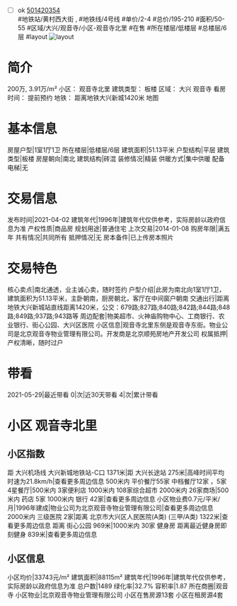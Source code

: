 - [ ] ok [501420354](https://bj.5i5j.com/ershoufang/501420354.html)  
 #地铁站/黄村西大街 ,  #地铁线/4号线
#单价/2-4 #总价/195-210 #面积/50-55   #区域/大兴/观音寺/小区-观音寺北里 #在售 #所在楼层/低楼层 #总楼层/6层 #layout 
![layout](http://image2a.5i5j.com/bdir/layout/639235ba38d54e3689a35c8018281054.jpg_P5.jpg) 
# 简介 
 200万,  3.91万/m² 
小区： 观音寺北里
建筑类型： 板楼
区域： 大兴 观音寺
看房时间： 提前预约
地铁： 距离地铁大兴新城1420米 地图
# 基本信息 
 房屋户型|1室1厅1卫
所在楼层|低楼层/6层
建筑面积|51.13平米
户型结构|平层
建筑类型|板楼
房屋朝向|南北
建筑结构|砖混
装修情况|精装
供暖方式|集中供暖
配备电梯|无
# 交易信息 
 发布时间|2021-04-02
建筑年代|1996年|建筑年代仅供参考，实际房龄以政府信息为准
产权性质|商品房
规划用途|普通住宅
上次交易|2014-01-08
购房年限|满五年
共有情况|共同所有
抵押情况|无
房本备件|已上传房本照片
# 交易特色 
 核心卖点|南北通透，业主诚心卖，随时签约
户型介绍|此房为南北向1室1厅1卫，建筑面积为51.13平米，主卧朝南，厨房朝北，客厅在中间窗户朝南
交通出行|距离地铁大兴新城站直线距离1420米，公交：679路;827路;840路;842路;844路;848路;849路;937路;943路等
周边配套|物美超市、火神庙购物中心、工商银行、农业银行、街心公园、大兴区医院
小区信息|观音寺北里东侧是观音寺东街。物业公司是北京观音寺物业管理有限公司。开发商是北京顺苑房地产开发公司
权属抵押|产权清晰，随时过户
# 带看 
 2021-05-29|最近带看	 0|次|近30天带看	 4|次|累计带看
# 小区 观音寺北里
## 小区指数 
 距 大兴机场线 大兴新城地铁站-C口 1371米|距 大兴长途站 275米|高峰时间平均时速为21.8km/h|查看更多周边信息
500米内 平价餐厅55家
中档餐厅12家 ，5家4星餐厅|500米内 3家便利店
1000米内 108家综合超市
2000米内 26家商场|500米内 药店 5家
1000米内 银行 42家|查看更多周边信息
小区物业费0.7元/平米/月|1996年建成|物业公司为北京观音寺物业管理有限公司|查看更多周边信息
2000米内 三级医院 2家|距离 北京市大兴区人民医院(A类) (三甲/A类) 1322米|查看更多周边信息
距离 街心公园 969米|1000米内 30家 健身房
距离最近健身房即刻健身 839米|查看更多周边信息
## 小区信息 
 小区均价|33743元/m²
建筑面积|88115m²
建筑年代|1996年|建筑年代仅供参考，实际房龄以政府信息为准
总户数|1489
绿化率|32.7%
容积率|1.87
所在商圈|观音寺
小区物业|北京观音寺物业管理有限公司
小区在售房源13套
小区在租房源4套
